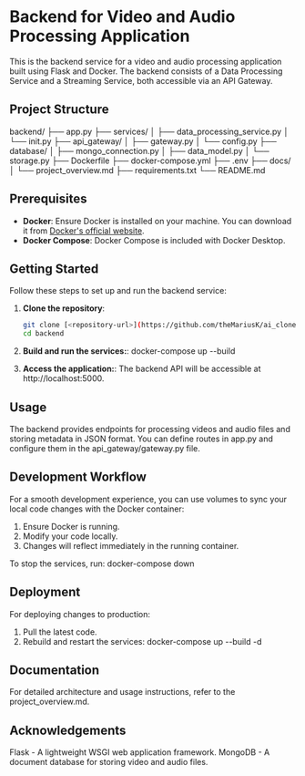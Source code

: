 # Backend for Video and Audio Processing Application

This is the backend service for a video and audio processing application built using Flask and Docker. The backend consists of a Data Processing Service and a Streaming Service, both accessible via an API Gateway.

## Project Structure

backend/
├── app.py
├── services/
│ ├── data_processing_service.py
│ └── init.py
├── api_gateway/
│ ├── gateway.py
│ └── config.py
├── database/
│ ├── mongo_connection.py
│ ├── data_model.py
│ └── storage.py
├── Dockerfile
├── docker-compose.yml
├── .env
├── docs/
│ └── project_overview.md
├── requirements.txt
└── README.md


## Prerequisites

- **Docker**: Ensure Docker is installed on your machine. You can download it from [Docker's official website](https://www.docker.com/get-started).
- **Docker Compose**: Docker Compose is included with Docker Desktop.

## Getting Started

Follow these steps to set up and run the backend service:

1. **Clone the repository**:
   ```bash
   git clone [<repository-url>](https://github.com/theMariusK/ai_clone.git)
   cd backend

2. **Build and run the services:**:
docker-compose up --build

3. **Access the application:**:
The backend API will be accessible at http://localhost:5000.


## Usage
The backend provides endpoints for processing videos and audio files and storing metadata in JSON format. You can define routes in app.py and configure them in the api_gateway/gateway.py file.

## Development Workflow
For a smooth development experience, you can use volumes to sync your local code changes with the Docker container:

1. Ensure Docker is running.
2. Modify your code locally.
3. Changes will reflect immediately in the running container.

To stop the services, run:
docker-compose down


## Deployment
For deploying changes to production:

1. Pull the latest code.
2. Rebuild and restart the services:
docker-compose up --build -d

## Documentation
For detailed architecture and usage instructions, refer to the project_overview.md.

## Acknowledgements
Flask - A lightweight WSGI web application framework.
MongoDB - A document database for storing video and audio files.
